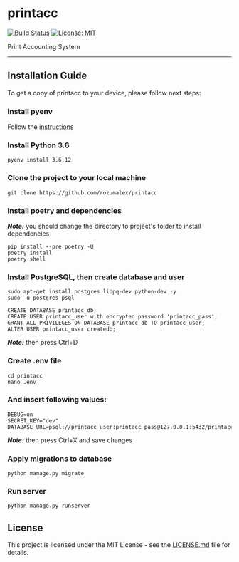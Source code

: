# printacc 
[![Build Status](https://travis-ci.com/rozumalex/printacc.svg?branch=main)](https://travis-ci.org/github/rozumalex/printacc)
[![License: MIT](https://img.shields.io/badge/License-MIT-blue.svg)](https://github.com/rozumalex/printacc/blob/master/LICENSE)

Print Accounting System

---

## Installation Guide
To get a copy of printacc to your device, please follow next steps:

### Install pyenv
Follow the [instructions](https://github.com/pyenv/pyenv#installation)

### Install Python 3.6
```
pyenv install 3.6.12
```

### Clone the project to your local machine
```
git clone https://github.com/rozumalex/printacc
```

### Install poetry and dependencies
***Note:*** you should change the directory to project's folder to install dependencies

```
pip install --pre poetry -U
poetry install
poetry shell
```

### Install PostgreSQL, then create database and user
```
sudo apt-get install postgres libpq-dev python-dev -y
sudo -u postgres psql

CREATE DATABASE printacc_db;
CREATE USER printacc_user with encrypted password 'printacc_pass';
GRANT ALL PRIVILEGES ON DATABASE printacc_db TO printacc_user;
ALTER USER printacc_user createdb;
```
***Note:*** then press Ctrl+D

### Create .env file
```
cd printacc
nano .env
```
### And insert following values:
```
DEBUG=on
SECRET_KEY="dev"
DATABASE_URL=psql://printacc_user:printacc_pass@127.0.0.1:5432/printacc_db
```
***Note:*** then press Ctrl+X and save changes

### Apply migrations to database
```
python manage.py migrate
```

### Run server
```
python manage.py runserver
```

## License

This project is licensed under the MIT License - see the [LICENSE.md](https://github.com/rozumalex/printacc/blob/master/LICENSE) file for details.

